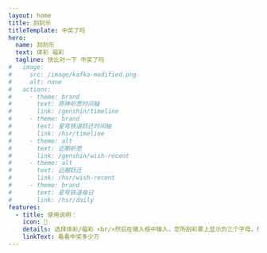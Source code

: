 ```yaml
---
layout: home
title: 刮刮乐
titleTemplate: 中奖了吗
hero:
  name: 刮刮乐
  text: 体彩 福彩
  tagline: 快比对一下 中奖了吗
#   image:
#     src: /image/kafka-modified.png
#     alt: none
#   actions:
#     - theme: brand
#       text: 原神祈愿时间轴
#       link: /genshin/timeline
#     - theme: brand
#       text: 星穹铁道跃迁时间轴
#       link: /hsr/timeline
#     - theme: alt
#       text: 近期祈愿
#       link: /genshin/wish-recent
#     - theme: alt
#       text: 近期跃迁
#       link: /hsr/wish-recent
#     - theme: brand
#       text: 星穹铁道每日
#       link: /hsr/daily     
features:
  - title: 使用说明：
    icon: 🚀
    details: 选择体彩/福彩 <br/>然后在输入框中输入，您所刮彩票上显示的三个字母，快速获取您中奖多少<br/> 您完全可以看到几个字母就输入几个，输入字母数范围为 1~3 个<br/>
    linkText: 看看中奖多少万
---
```


<Lottery />

<script setup>
import Lottery from "./.vitepress/components/Lottery.vue";
</script>
